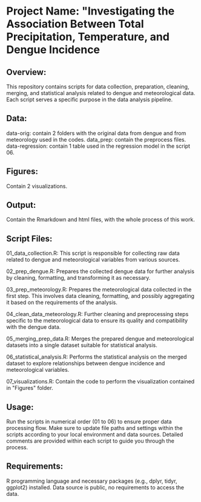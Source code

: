 # Project Name: "Investigating the Association Between Total Precipitation, Temperature, and Dengue Incidence
## Overview:
This repository contains scripts for data collection, preparation, cleaning, merging, and statistical analysis related to dengue and meteorological data. Each script serves a specific purpose in the data analysis pipeline.

## Data:
data-orig: contain 2 folders with the original data from dengue and from meteorology used in the codes.
data_prep: contain the preprocess files.
data-regression: contain 1 table used in the regression model in the script 06.

## Figures:
Contain 2 visualizations.

## Output:
Contain the Rmarkdown and html files, with the whole process of this work.

## Script Files:
01_data_collection.R: This script is responsible for collecting raw data related to dengue and meteorological variables from various sources.

02_prep_dengue.R: Prepares the collected dengue data for further analysis by cleaning, formatting, and transforming it as necessary.

03_prep_meteorology.R: Prepares the meteorological data collected in the first step. This involves data cleaning, formatting, and possibly aggregating it based on the requirements of the analysis.

04_clean_data_meteorology.R: Further cleaning and preprocessing steps specific to the meteorological data to ensure its quality and compatibility with the dengue data.

05_merging_prep_data.R: Merges the prepared dengue and meteorological datasets into a single dataset suitable for statistical analysis.

06_statistical_analysis.R: Performs the statistical analysis on the merged dataset to explore relationships between dengue incidence and meteorological variables.

07_visualizations.R: Contain the code to perform the visualization contained in "Figures" folder.

## Usage:
Run the scripts in numerical order (01 to 06) to ensure proper data processing flow.
Make sure to update file paths and settings within the scripts according to your local environment and data sources.
Detailed comments are provided within each script to guide you through the process.

## Requirements:
R programming language and necessary packages (e.g., dplyr, tidyr, ggplot2) installed.
Data source is public, no requirements to access the data.
